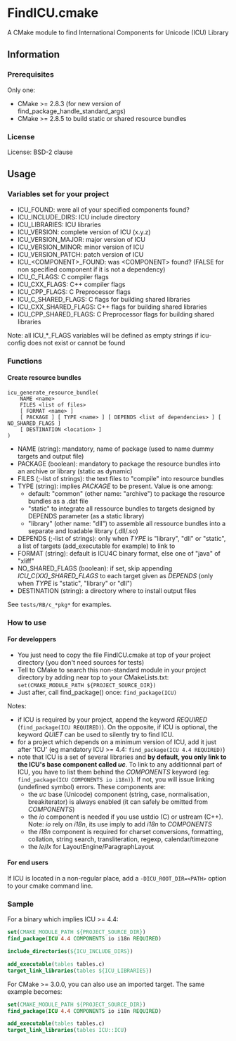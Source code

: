 # FindICU.cmake

A CMake module to find International Components for Unicode (ICU) Library

## Information

### Prerequisites

Only one:
* CMake >= 2.8.3 (for new version of find_package_handle_standard_args)
* CMake >= 2.8.5 to build static or shared resource bundles

### License

License: BSD-2 clause

## Usage

### Variables set for your project

* ICU_FOUND: were all of your specified components found?
* ICU_INCLUDE_DIRS: ICU include directory
* ICU_LIBRARIES: ICU libraries
* ICU_VERSION: complete version of ICU (x.y.z)
* ICU_VERSION_MAJOR: major version of ICU
* ICU_VERSION_MINOR: minor version of ICU
* ICU_VERSION_PATCH: patch version of ICU
* ICU_\<COMPONENT\>_FOUND: was \<COMPONENT\> found? (FALSE for non specified component if it is not a dependency)
* ICU_C_FLAGS: C compiler flags
* ICU_CXX_FLAGS: C++ compiler flags
* ICU_CPP_FLAGS: C Preprocessor flags
* ICU_C_SHARED_FLAGS: C flags for building shared libraries
* ICU_CXX_SHARED_FLAGS: C++ flags for building shared libraries
* ICU_CPP_SHARED_FLAGS: C Preprocessor flags for building shared libraries

Note: all ICU_*_FLAGS variables will be defined as empty strings if icu-config does not exist or cannot be found

### Functions

#### Create resource bundles

```
icu_generate_resource_bundle(
    NAME <name>
    FILES <list of files>
    [ FORMAT <name> ]
    [ PACKAGE ] [ TYPE <name> ] [ DEPENDS <list of dependencies> ] [ NO_SHARED_FLAGS ]
    [ DESTINATION <location> ]
)
```

* NAME (string): mandatory,  name of package (used to name dummy targets and output file)
* PACKAGE (boolean): mandatory to package the resource bundles into an archive or library (static as dynamic)
* FILES (;-list of strings): the text files to "compile" into resource bundles
* TYPE (string): implies *PACKAGE* to be present. Value is one among:
    + default: "common" (other name: "archive") to package the resource bundles as a .dat file
    + "static" to integrate all ressource bundles to targets designed by DEPENDS parameter (as a static library)
    + "library" (other name: "dll") to assemble all ressource bundles into a separate and loadable library (.dll/.so)
* DEPENDS (;-list of strings): only when *TYPE* is "library", "dll" or "static", a list of targets (add_executable for example) to link to
* FORMAT (string): default is ICU4C binary format, else one of "java" of "xliff"
* NO_SHARED_FLAGS (boolean): if set, skip appending *ICU_C(XX)_SHARED_FLAGS* to each target given as *DEPENDS* (only when *TYPE* is "static", "library" or "dll")
* DESTINATION (string): a directory where to install output files

See `tests/RB/c_*pkg*` for examples.

### How to use

#### For developpers

- You just need to copy the file FindICU.cmake at top of your project directory (you don't need sources for tests)
- Tell to CMake to search this non-standard module in your project directory by adding near top to your CMakeLists.txt: `set(CMAKE_MODULE_PATH ${PROJECT_SOURCE_DIR})`
- Just after, call find_package() once: `find_package(ICU)`

Notes:
* if ICU is required by your project, append the keyword *REQUIRED* (`find_package(ICU REQUIRED)`). On the opposite, if ICU is optional, the keyword *QUIET* can be used to silently try to find ICU.
* for a project which depends on a minimum version of ICU, add it just after 'ICU' (eg mandatory ICU >= 4.4: `find_package(ICU 4.4 REQUIRED)`)
* note that ICU is a set of several libraries and **by default, you only link to the ICU's base component called _uc_**. To link to any additionnal part of ICU, you have to list them behind the *COMPONENTS* keyword (eg: `find_package(ICU COMPONENTS io i18n)`). If not, you will issue linking (undefined symbol) errors. These components are:
    + the *uc* base (Unicode) component (string, case, normalisation, breakiterator) is always enabled (it can safely be omitted from *COMPONENTS*)
    + the *io* component is needed if you use ustdio (C) or ustream (C++). Note: *io* rely on *i18n*, its use imply to add *i18n* to *COMPONENTS*
    + the *i18n* component is required for charset conversions, formatting, collation, string search, transliteration, regexp, calendar/timezone
    + the *le*/*lx* for LayoutEngine/ParagraphLayout

#### For end users

If ICU is located in a non-regular place, add a `-DICU_ROOT_DIR=<PATH>` option to your cmake command line.

### Sample

For a binary which implies ICU >= 4.4:

```cmake
set(CMAKE_MODULE_PATH ${PROJECT_SOURCE_DIR})
find_package(ICU 4.4 COMPONENTS io i18n REQUIRED)

include_directories(${ICU_INCLUDE_DIRS})

add_executable(tables tables.c)
target_link_libraries(tables ${ICU_LIBRARIES})
```

For CMake >= 3.0.0, you can also use an imported target. The same example becomes:
```cmake
set(CMAKE_MODULE_PATH ${PROJECT_SOURCE_DIR})
find_package(ICU 4.4 COMPONENTS io i18n REQUIRED)

add_executable(tables tables.c)
target_link_libraries(tables ICU::ICU)
```
